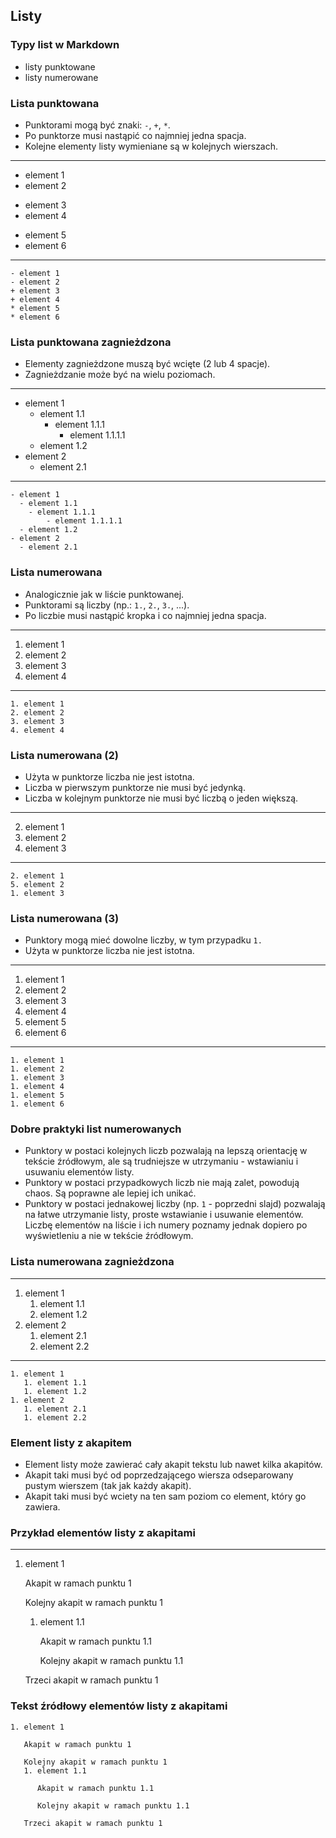 ## Listy


### Typy list w Markdown
* listy punktowane
* listy numerowane


### Lista punktowana
* Punktorami mogą być znaki: `-`, `+`, `*`.
* Po punktorze musi nastąpić co najmniej jedna spacja.
* Kolejne elementy listy wymieniane są w kolejnych wierszach.

---
- element 1
- element 2
+ element 3
+ element 4
* element 5
* element 6
---
```
- element 1
- element 2
+ element 3
+ element 4
* element 5
* element 6
```


### Lista punktowana zagnieżdzona
* Elementy zagnieżdzone muszą być wcięte (2 lub 4 spacje).
* Zagnieżdzanie może być na wielu poziomach.

---
- element 1
  - element 1.1
    - element 1.1.1
        - element 1.1.1.1
  - element 1.2
- element 2
  - element 2.1
---
```
- element 1
  - element 1.1
    - element 1.1.1
        - element 1.1.1.1
  - element 1.2
- element 2
  - element 2.1
```


### Lista numerowana
* Analogicznie jak w liście punktowanej.
* Punktorami są liczby (np.: `1.`, `2.`, `3.`, ...).
* Po liczbie musi nastąpić kropka i co najmniej jedna spacja.

---
1. element 1
2. element 2
3. element 3
4. element 4
---
```
1. element 1
2. element 2
3. element 3
4. element 4
```


### Lista numerowana (2)
* Użyta w punktorze liczba nie jest istotna.
* Liczba w pierwszym punktorze nie musi być jedynką.
* Liczba w kolejnym punktorze nie musi być liczbą o jeden większą.

---
2. element 1
5. element 2
1. element 3
---
```
2. element 1
5. element 2
1. element 3
```


### Lista numerowana (3)
* Punktory mogą mieć dowolne liczby, w tym przypadku `1.`
* Użyta w punktorze liczba nie jest istotna.

---
1. element 1
1. element 2
1. element 3
1. element 4
1. element 5
1. element 6
---
```
1. element 1
1. element 2
1. element 3
1. element 4
1. element 5
1. element 6
```


### Dobre praktyki list numerowanych
* Punktory w postaci kolejnych liczb pozwalają na lepszą orientację w tekście źródłowym, ale są trudniejsze w utrzymaniu - wstawianiu i usuwaniu elementów listy.
* Punktory w postaci przypadkowych liczb nie mają zalet, powodują chaos. Są poprawne ale lepiej ich unikać.
* Punktory w postaci jednakowej liczby (np. `1` - poprzedni slajd) pozwalają na łatwe utrzymanie listy, proste wstawianie i usuwanie elementów. Liczbę elementów na liście i ich numery poznamy jednak dopiero po wyświetleniu a nie w tekście źródłowym.


### Lista numerowana zagnieżdzona
---
1. element 1
   1. element 1.1
   1. element 1.2
1. element 2
   1. element 2.1
   1. element 2.2
---
```
1. element 1
   1. element 1.1
   1. element 1.2
1. element 2
   1. element 2.1
   1. element 2.2
```


### Element listy z akapitem
* Element listy może zawierać cały akapit tekstu lub nawet kilka akapitów.
* Akapit taki musi być od poprzedzającego wiersza odseparowany pustym wierszem (tak jak każdy akapit).
* Akapit taki musi być wciety na ten sam poziom co element, który go zawiera.


### Przykład elementów listy z akapitami
---
1. element 1

   Akapit w ramach punktu 1

   Kolejny akapit w ramach punktu 1
   1. element 1.1

      Akapit w ramach punktu 1.1

      Kolejny akapit w ramach punktu 1.1

   Trzeci akapit w ramach punktu 1


### Tekst źródłowy elementów listy z akapitami
```
1. element 1

   Akapit w ramach punktu 1

   Kolejny akapit w ramach punktu 1
   1. element 1.1

      Akapit w ramach punktu 1.1

      Kolejny akapit w ramach punktu 1.1

   Trzeci akapit w ramach punktu 1
```

